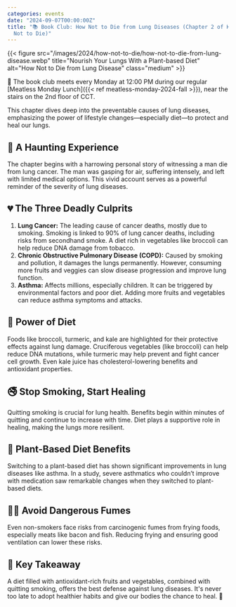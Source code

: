 ```yaml
---
categories: events
date: "2024-09-07T00:00:00Z"
title: "📚 Book Club: How Not to Die from Lung Diseases (Chapter 2 of How
  Not to Die)"
---
```


{{< figure src="/images/2024/how-not-to-die/how-not-to-die-from-lung-disease.webp" title="Nourish Your Lungs With a Plant-based Diet" alt="How Not to Die from Lung Disease" class="medium" >}}

📆 The book club meets every Monday at 12:00 PM during our regular
[Meatless Monday Lunch]({{< ref meatless-monday-2024-fall >}}),
near the stairs on the 2nd floor of CCT.

This chapter dives deep into the preventable causes of lung diseases, emphasizing the
power of lifestyle changes—especially diet—to protect and heal our lungs. 

## 🚨 A Haunting Experience

The chapter begins with a harrowing personal story of witnessing a man die from lung
cancer. The man was gasping for air, suffering intensely, and left with limited medical
options. This vivid account serves as a powerful reminder of the severity of lung
diseases.

## 💔 The Three Deadly Culprits

1. **Lung Cancer:** The leading cause of cancer deaths, mostly due to smoking. Smoking is
   linked to 90% of lung cancer deaths, including risks from secondhand smoke. A diet rich
   in vegetables like broccoli can help reduce DNA damage from tobacco. 
2. **Chronic Obstructive Pulmonary Disease (COPD):** Caused by smoking and pollution, it
   damages the lungs permanently. However, consuming more fruits and veggies can slow
   disease progression and improve lung function. 
3. **Asthma:** Affects millions, especially children. It can be triggered by environmental
   factors and poor diet. Adding more fruits and vegetables can reduce asthma symptoms and
   attacks.

## 🥦 Power of Diet

Foods like broccoli, turmeric, and kale are highlighted for their protective effects
against lung damage. Cruciferous vegetables (like broccoli) can help reduce DNA mutations,
while turmeric may help prevent and fight cancer cell growth. Even kale juice has
cholesterol-lowering benefits and antioxidant properties.

## 🚭 Stop Smoking, Start Healing

Quitting smoking is crucial for lung health. Benefits begin within minutes of quitting and
continue to increase with time. Diet plays a supportive role in healing, making the lungs
more resilient.

## 🍏 Plant-Based Diet Benefits

Switching to a plant-based diet has shown significant improvements in lung diseases like
asthma. In a study, severe asthmatics who couldn’t improve with medication saw remarkable
changes when they switched to plant-based diets.

## :face_in_clouds: Avoid Dangerous Fumes

Even non-smokers face risks from carcinogenic fumes from frying foods, especially meats
like bacon and fish. Reducing frying and ensuring good ventilation can lower these risks.

## 🧘 Key Takeaway

A diet filled with antioxidant-rich fruits and vegetables, combined with quitting smoking,
offers the best defense against lung diseases. It's never too late to adopt healthier
habits and give our bodies the chance to heal. 🌱
